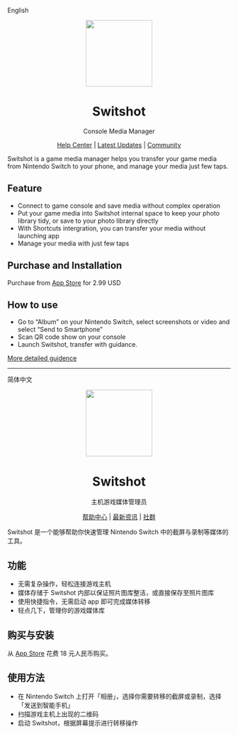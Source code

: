 English

<p align="center">
  <img src="https://i.loli.net/2021/09/14/TZbUG7zpPE1W5F6.png" width="150px"/>
</p>
<h1 align="center">Switshot</h1>

<p align="center">Console Media Manager</p>

<p align="center"><a href="https://help.switshot.app/">Help Center</a> | <a href="https://updates.switshot.app/">Latest Updates</a> | <a href="https://discord.gg/zeT2nnGvAA">Community</a></p>

Switshot is a game media manager helps you transfer your game media from Nintendo Switch to your phone, and manage your media just few taps.

## Feature

- Connect to game console and save media without complex operation
- Put your game media into Switshot internal space to keep your photo library tidy, or save to your photo library directly 
- With Shortcuts intergration, you can transfer your media without launching app 
- Manage your media with just few taps

## Purchase and Installation

Purchase from [App Store](https://apps.apple.com/cn/app/switshot/id1585470023) for 2.99 USD

## How to use

- Go to “Album” on your Nintendo Switch, select screenshots or video and select “Send to Smartphone”
- Scan QR code show on your console
- Launch Switshot, transfer with guidance.

[More detailed guidence](https://help.switshot.app/basic/transfer.html)

----

简体中文

<p align="center">
  <img src="https://i.loli.net/2021/09/14/TZbUG7zpPE1W5F6.png" width="150px"/>
</p>
<h1 align="center">Switshot</h1>

<p align="center">主机游戏媒体管理员</p>

<p align="center"><a href="https://help.switshot.app/zh-cn/">帮助中心</a> | <a href="https://updates.switshot.app/">最新资讯</a> | <a href="https://discord.gg/zeT2nnGvAA">社群</a></p>

Switshot 是一个能够帮助你快速管理 Nintendo Switch 中的截屏与录制等媒体的工具。

## 功能

- 无需复杂操作，轻松连接游戏主机
- 媒体存储于 Switshot 内部以保证照片图库整洁，或直接保存至照片图库
- 使用快捷指令，无需启动 app 即可完成媒体转移
- 轻点几下，管理你的游戏媒体库

## 购买与安装

从 [App Store](https://apps.apple.com/cn/app/switshot/id1585470023) 花费 18 元人民币购买。

## 使用方法

- 在 Nintendo Switch 上打开「相册」，选择你需要转移的截屏或录制，选择「发送到智能手机」
- 扫描游戏主机上出现的二维码
- 启动 Switshot，根据屏幕提示进行转移操作
